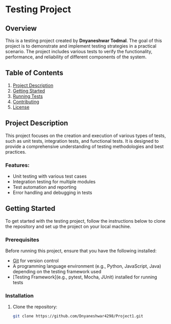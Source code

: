 # Testing Project

## Overview
This is a testing project created by **Dnyaneshwar Todmal**. The goal of this project is to demonstrate and implement testing strategies in a practical scenario. The project includes various tests to verify the functionality, performance, and reliability of different components of the system.

## Table of Contents
1. [Project Description](#project-description)
2. [Getting Started](#getting-started)
3. [Running Tests](#running-tests)
4. [Contributing](#contributing)
5. [License](#license)

## Project Description
This project focuses on the creation and execution of various types of tests, such as unit tests, integration tests, and functional tests. It is designed to provide a comprehensive understanding of testing methodologies and best practices.

### Features:
- Unit testing with various test cases
- Integration testing for multiple modules
- Test automation and reporting
- Error handling and debugging in tests

## Getting Started

To get started with the testing project, follow the instructions below to clone the repository and set up the project on your local machine.

### Prerequisites
Before running this project, ensure that you have the following installed:

- [Git](https://git-scm.com/) for version control
- A programming language environment (e.g., Python, JavaScript, Java) depending on the testing framework used
- [Testing Framework](e.g., pytest, Mocha, JUnit) installed for running tests

### Installation

1. Clone the repository:
   ```bash
   git clone https://github.com/Dnyaneshwar4298/Project1.git
